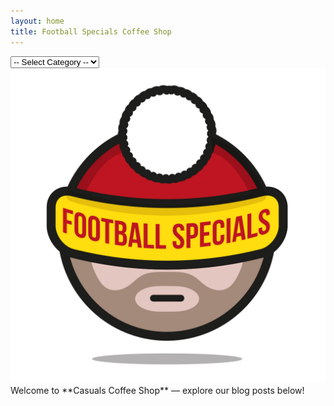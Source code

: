 ```yaml
---
layout: home
title: Football Specials Coffee Shop
---
```


<nav>
  <select id="categorySelect" onchange="navigateToCategory()">
    <option value="">-- Select Category --</option>
    <option value="art.html">Art</option>
    <option value="music.html">Music</option>
    <option value="football.html">Football</option>
  </select>
</nav>

<script>
  function navigateToCategory() {
    const page = document.getElementById("categorySelect").value;
    if (page) {
      window.location.href = page;
    }
  }
</script>
<img src="Football_specials_logo.jpg" alt="Casuals Coffee Shop Logo" />
Welcome to **Casuals Coffee Shop** — explore our blog posts below!
